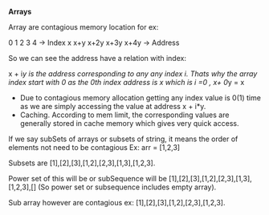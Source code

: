 **Arrays**

Array are contagious memory location for ex:

0     1      2      3      4    -> Index
x     x+y   x+2y    x+3y   x+4y   -> Address

So we can see the address have a relation with index: 

x + i*y is the address corresponding to any any index i. Thats why the array index start with 0 as the 0th index 
address is x which is i =0 , x+ 0*y = x

- Due to contagious memory allocation getting any index value is 0(1) time as we are simply accessing the value at address x + i*y.
- Caching. According to mem limit, the corresponding values are generally stored in cache memory which gives very quick access.

If we say subSets of arrays or subsets of string, it means the order of elements not need to be contagious
Ex: arr = [1,2,3]

Subsets are [1],[2],[3],[1,2],[2,3],[1,3],[1,2,3].

Power set of this will be or subSequence will be [1],[2],[3],[1,2],[2,3],[1,3],[1,2,3],[] (So power set or subsequence includes empty array).

Sub array however are contagious ex: [1],[2],[3],[1,2],[2,3],[1,2,3].